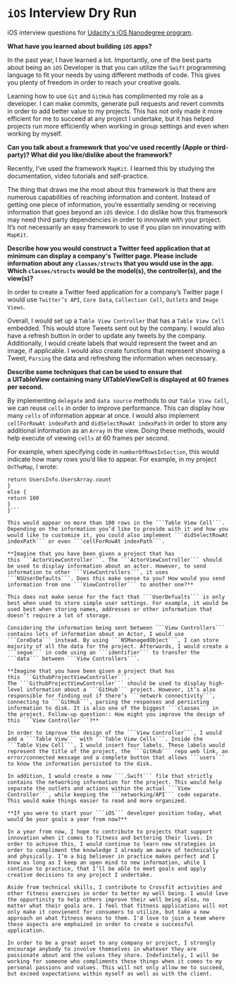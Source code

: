 # ```iOS``` Interview Dry Run

iOS interview questions for [Udacity's iOS Nanodegree program](https://www.Udacity.com).

**What have you learned about building ```iOS``` apps?**

In the past year, I have learned a lot. Importantly, one of the best parts about being an ```iOS``` Developer is that you can utilize the ```Swift``` programming language to fit your needs by using different methods of code. This gives you plenty of freedom in order to reach your creative goals. 

Learning how to use ```Git``` and ```GitHub``` has complimented my role as a developer. I can make commits, generate pull requests and revert commits in order to add better value to my projects. This has not only made it more efficient for me to succeed at any project I undertake, but it has helped projects run more efficiently when working in group settings and even when working by myself.

**Can you talk about a framework that you've used recently (Apple or third-party)? What did you like/dislike about the framework?**

Recently, I’ve used the framework ```MapKit```. I learned this by studying the documentation, video tutorials and self-practice. 

The thing that draws me the most about this framework is that there are numerous capabilities of reaching information and content. Instead of getting one piece of information, you’re essentially sending or receiving information that goes beyond an ```iOS``` device. I do dislike how this framework may need third party dependencies in order to innovate with your project. It’s not necessarily an easy framework to use if you plan on innovating with ```MapKit```.

**Describe how you would construct a Twitter feed application that at minimum can display a company's Twitter page. Please include information about any ```classes/structs``` that you would use in the app. Which ```classes/structs``` would be the model(s), the controller(s), and the view(s)?**

In order to create a Twitter feed application for a company’s Twitter page I would use ```Twitter’s API```, ```Core Data```, ```Collection Cell```, ```Outlets``` and ```Image Views```. 

Overall, I would set up a ```Table View Controller``` that has a ```Table View Cell``` embedded. This would store Tweets sent out by the company. I would also have a refresh button in order to update any tweets by the company. Additionally, I would create labels that would represent the tweet and an image, if applicable. I would also create functions that represent showing a Tweet, ```Parsing``` the data and refreshing the information when necessary. 

**Describe some techniques that can be used to ensure that a UITableView containing many UITableViewCell is displayed at 60 frames per second.**

By implementing ```delegate``` and ```data source``` methods to our ```Table View Cell```, we can reuse ```cells``` in order to improve performance. This can display how many ```cells``` of information appear at once. I would also implement ```cellForRowAt indexPath``` and ```didSelectRowAt indexPath``` in order to store any additional information as an ```Array``` in the view. Doing these methods, would help execute of viewing ```cells``` at 60 frames per second. 

For example, when specifying code in ```numberOfRowsInSection```, this would indicate how many rows you’d like to appear. For example, in my project ```OnTheMap```, I wrote:

```if UsersInfo.UsersArray.count>100 {
return UsersInfo.UsersArray.count
}
else {
return 100
}
}```

This would appear no more than 100 rows in the ```Table View Cell```. Depending on the information you’d like to provide with it and how you would like to customize it, you could also implement ```didSelectRowAt indexPath``` or even ```cellForRowAt indexPath```.  

**Imagine that you have been given a project that has this ```ActorViewController```. The ```ActorViewController``` should be used to display information about an actor. However, to send information to other ```ViewControllers```, it uses ```NSUserDefaults```. Does this make sense to you? How would you send information from one ```ViewController``` to another one?**

This does not make sense for the fact that ```UserDefualts``` is only best when used to store simple user settings. For example, it would be used best when storing names, addresses or other information that doesn’t require a lot of storage. 

Considering the information being sent between ```View Controllers``` contains lots of information about an Actor, I would use ```CoreData``` instead. By using ```NSManagedObject```, I can store majority of all the data for the project. Afterwards, I would create a ```segue``` in code using an ```identifier``` to transfer the ```data``` between ```View Controllers```.  

**Imagine that you have been given a project that has this ```GithubProjectViewController```. The ```GithubProjectViewController``` should be used to display high-level information about a ```GitHub``` project. However, it’s also responsible for finding out if there’s ```network connectivity```, connecting to ```GitHub```, parsing the responses and persisting information to disk. It is also one of the biggest ```classes``` in the project. Follow-up question:: How might you improve the design of this ```View Controller```?**

In order to improve the design of the ```View Controller```, I would add a ```Table View``` with ```Table View Cells```. Inside the ```Table View Cell```, I would insert four labels. These labels would represent the title of the project, the ```GitHub``` repo web link, an error/connected message and a complete button that allows ```users``` to know the information persisted to the disk. 

In addition, I would create a new ```.Swift``` file that strictly contains the networking information for the project. This would help separate the outlets and actions within the actual ```View Controller```, while keeping the ```networking/API``` code separate. This would make things easier to read and more organized. 

**If you were to start your ```iOS``` developer position today, what would be your goals a year from now?**

In a year from now, I hope to contribute to projects that support innovation when it comes to fitness and bettering their lives. In order to achieve this, I would continue to learn new strategies in order to compliment the knowledge I already am aware of technically and physically. I’m a big believer in practice makes perfect and I know as long as I keep an open mind to new information, while I continue to practice, that I’ll be able to meet goals and apply creative decisions to any project I undertake.

Aside from technical skills, I contribute to Crossfit activities and other fitness exercises in order to better my well being. I would love the oppurtinity to help others improve their well being also, no matter what their goals are. I feel that fitness applications will not only make it convienent for consumers to utilize, but take a new approach on what fitness means to them. I'd love to join a team where these aspects are emphaized in order to create a successful application.

In order to be a great asset to any company or project, I strongly encourage anybody to involve themselves in whatever they are passionate about and the values they share. Indefinitely, I will be working for someone who compliments these things when it comes to my personal passions and values. This will not only allow me to succeed, but exceed expectations within myself as well as with the client. 





